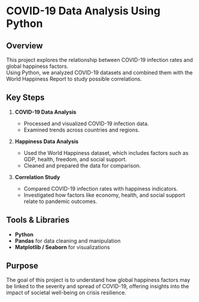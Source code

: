 # COVID-19 Data Analysis Using Python

## Overview
This project explores the relationship between COVID-19 infection rates and global happiness factors.  
Using Python, we analyzed COVID-19 datasets and combined them with the World Happiness Report to study possible correlations.  

## Key Steps
1. **COVID-19 Data Analysis**  
   - Processed and visualized COVID-19 infection data.  
   - Examined trends across countries and regions.  

2. **Happiness Data Analysis**  
   - Used the World Happiness dataset, which includes factors such as GDP, health, freedom, and social support.  
   - Cleaned and prepared the data for comparison.  

3. **Correlation Study**  
   - Compared COVID-19 infection rates with happiness indicators.  
   - Investigated how factors like economy, health, and social support relate to pandemic outcomes.  

## Tools & Libraries
- **Python**  
- **Pandas** for data cleaning and manipulation  
- **Matplotlib / Seaborn** for visualizations  

## Purpose
The goal of this project is to understand how global happiness factors may be linked to the severity and spread of COVID-19, offering insights into the impact of societal well-being on crisis resilience.  
